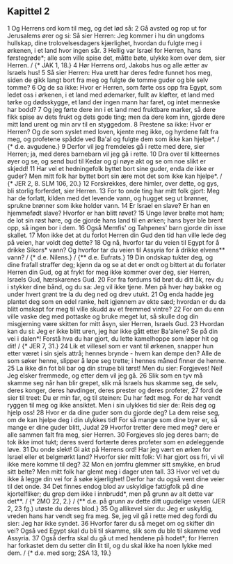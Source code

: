 ## Kapittel 2

1 Og Herrens ord kom til meg, og det lød så:
2 Gå avsted og rop ut for Jerusalems ører og si: Så sier Herren: Jeg kommer i hu din ungdoms hullskap, dine trolovelsesdagers kjærlighet, hvordan du fulgte meg i ørkenen, i et land hvor ingen sår.
3 Hellig var Israel for Herren, hans førstegrøde*; alle som ville spise det, måtte bøte, ulykke kom over dem, sier Herren. / {* JAK 1, 18.}
4 Hør Herrens ord, Jakobs hus og alle ætter av Israels hus!
5 Så sier Herren: Hva urett har deres fedre funnet hos meg, siden de gikk langt bort fra meg og fulgte de tomme guder og ble selv tomme?
6 Og de sa ikke: Hvor er Herren, som førte oss opp fra Egypt, som ledet oss i ørkenen, i et land med ødemarker, fullt av kløfter, et land med tørke og dødsskygge, et land der ingen mann har faret, og intet menneske har bodd?
7 Og jeg førte dere inn i et land med fruktbare marker, så dere fikk spise av dets frukt og dets gode ting; men da dere kom inn, gjorde dere mitt land urent og min arv til en styggedom.
8 Prestene sa ikke: Hvor er Herren? Og de som syslet med loven, kjente meg ikke, og hyrdene falt fra meg, og profetene spådde ved Ba'al og fulgte dem som ikke kan hjelpe*. / {* d.e. avgudene.}
9 Derfor vil jeg fremdeles gå i rette med dere, sier Herren; ja, med deres barnebarn vil jeg gå i rette.
10 Dra over til kitteernes øyer og se, og send bud til Kedar og gi nøye akt og se om noe slikt er skjedd!
11 Har vel et hedningefolk byttet bort sine guder, enda de ikke er guder? Men mitt folk har byttet bort sin ære mot det som ikke kan hjelpe*. / {* JER 2, 8. SLM 106, 20.}
12 Forskrekkes, dere himler, over dette, og gys, bli storlig forferdet, sier Herren.
13 For to onde ting har mitt folk gjort: Meg har de forlatt, kilden med det levende vann, og hugget seg ut brønner, sprukne brønner som ikke holder vann.
14 Er Israel en slave? Er han en hjemmefødt slave? Hvorfor er han blitt røvet?
15 Unge løver brølte mot ham; de lot sin røst høre, og de gjorde hans land til en ørken; hans byer ble brent opp, så ingen bor i dem.
16 Også Memfis' og Tahpenes' barn gjorde din isse skallet.
17 Mon ikke det at du forlot Herren din Gud den tid han ville lede deg på veien, har voldt deg dette?
18 Og nå, hvorfor tar du veien til Egypt for å drikke Sikors* vann? Og hvorfor tar du veien til Assyria for å drikke elvens** vann? / {* d.e. Nilens.} / {** d.e. Eufrats.}
19 Din ondskap tukter deg, og dine frafall straffer deg; kjenn da og se at det er ondt og bittert at du forlater Herren din Gud, og at frykt for meg ikke kommer over deg, sier Herren, Israels Gud, hærskarenes Gud.
20 For fra fordums tid brøt du ditt åk, rev du i stykker dine bånd, og du sa: Jeg vil ikke tjene. Men på hver høy bakke og under hvert grønt tre la du deg ned og drev utukt.
21 Og enda hadde jeg plantet deg som en edel ranke, helt igjennem av ekte sæd; hvordan er du da blitt omskapt for meg til ville skudd av et fremmed vintre?
22 For om du enn ville vaske deg med pottaske og bruke meget lut, så skulle dog din misgjerning være skitten for mitt åsyn, sier Herren, Israels Gud.
23 Hvordan kan du si: Jeg er ikke blitt uren, jeg har ikke gått etter Ba'alene? Se på din vei i dalen*! Forstå hva du har gjort, du lette kamelhoppe som løper hit og dit! / {* JER 7, 31.}
24 Lik et villesel som er vant til ørkenen, snapper hun etter været i sin sjels attrå; hennes brynde - hvem kan dempe den? Alle de som søker henne, slipper å løpe seg trette; i hennes måned finner de henne.
25 La ikke din fot bli bar og din strupe bli tørst! Men du sier: Forgjeves! Nei! Jeg elsker fremmede, og etter dem vil jeg gå.
26 Slik som en tyv må skamme seg når han blir grepet, slik må Israels hus skamme seg, de selv, deres konger, deres høvdinger, deres prester og deres profeter,
27 fordi de sier til treet: Du er min far, og til steinen: Du har født meg. For de har vendt ryggen til meg og ikke ansiktet. Men i sin ulykkes tid sier de: Reis deg og hjelp oss!
28 Hvor er da dine guder som du gjorde deg? La dem reise seg, om de kan hjelpe deg i din ulykkes tid! For så mange som dine byer er, så mange er dine guder blitt, Juda!
29 Hvorfor tretter dere med meg? dere er alle sammen falt fra meg, sier Herren.
30 Forgjeves slo jeg deres barn; de tok ikke imot tukt; deres sverd fortærte deres profeter som en ødeleggende løve.
31 Du onde slekt! Gi akt på Herrens ord! Har jeg vært en ørken for Israel eller et belgmørkt land? Hvorfor sier mitt folk: Vi har gjort oss fri, vi vil ikke mere komme til deg?
32 Mon en jomfru glemmer sitt smykke, en brud sitt belte? Men mitt folk har glemt meg i dager uten tall.
33 Hvor vel vet du ikke å legge din vei for å søke kjærlighet! Derfor har du også vent dine veier til det onde.
34 Det finnes endog blod av uskyldige fattigfolk på dine kjortelfliker; du grep dem ikke i innbrudd*, men på grunn av alt dette var det**. / {* 2MO 22, 2.} / {** d.e. på grunn av dette ditt ugudelige vesen (JER 2, 23 fg.) utøste du deres blod.}
35 Og allikevel sier du: Jeg er uskyldig, vreden hans har vendt seg fra meg. Se, jeg vil gå i rette med deg fordi du sier: Jeg har ikke syndet.
36 Hvorfor farer du så meget om og skifter din vei? Også ved Egypt skal du bli til skamme, slik som du ble til skamme ved Assyria.
37 Også derfra skal du gå ut med hendene på hodet*; for Herren har forkastet dem du setter din lit til, og du skal ikke ha noen lykke med dem. / {* d.e. med sorg; 2SA 13, 19.}
